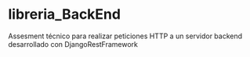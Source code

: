 # libreria_BackEnd
Assesment técnico para realizar peticiones HTTP a un servidor backend desarrollado con DjangoRestFramework 

